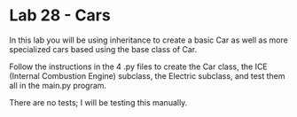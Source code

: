 # Lab 28 - Cars

In this lab you will be using inheritance to create a basic Car as well as more specialized cars based using the base class of Car.

Follow the instructions in the 4 .py files to create the Car class, the ICE (Internal Combustion Engine) subclass, the Electric subclass, and test them all in the main.py program.

There are no tests; I will be testing this manually.
